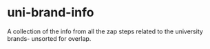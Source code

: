 # uni-brand-info

A collection of the info from all the zap steps related to the university brands- unsorted for overlap.

